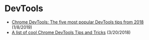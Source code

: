 # DevTools

- [Chrome DevTools: The five most popular DevTools tips from 2018](https://umaar.com/dev-tips/190-five-popular-2018-tips/) (1/8/2019)
- [A list of cool Chrome DevTools Tips and Tricks](https://flaviocopes.com/chrome-devtools-tips/#drag-and-drop-in-the-elements-panel) (3/20/2018)
